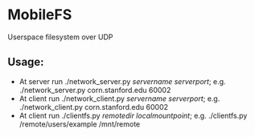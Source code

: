 # MobileFS

Userspace filesystem over UDP

## Usage:

* At server run ./network_server.py *servername* *serverport*; e.g. ./network_server.py corn.stanford.edu 60002
* At client run ./network_client.py *servername* *serverport*; e.g. ./network_client.py corn.stanford.edu 60002
* At client run ./clientfs.py *remotedir* *localmountpoint*; e.g. ./clientfs.py /remote/users/example /mnt/remote

